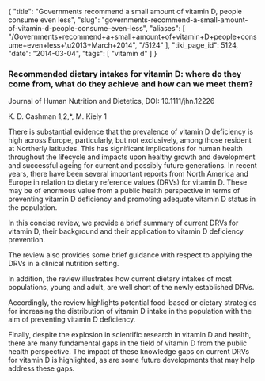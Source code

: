 {
    "title": "Governments recommend a small amount of vitamin D, people consume even less",
    "slug": "governments-recommend-a-small-amount-of-vitamin-d-people-consume-even-less",
    "aliases": [
        "/Governments+recommend+a+small+amount+of+vitamin+D+people+consume+even+less+\u2013+March+2014",
        "/5124"
    ],
    "tiki_page_id": 5124,
    "date": "2014-03-04",
    "tags": [
        "vitamin d"
    ]
}


### Recommended dietary intakes for vitamin D: where do they come from, what do they achieve and how can we meet them?

Journal of Human Nutrition and Dietetics, DOI: 10.1111/jhn.12226

K. D. Cashman 1,2,*, M. Kiely 1

There is substantial evidence that the prevalence of vitamin D deficiency is high across Europe, particularly, but not exclusively, among those resident at Northerly latitudes. This has significant implications for human health throughout the lifecycle and impacts upon healthy growth and development and successful ageing for current and possibly future generations. In recent years, there have been several important reports from North America and Europe in relation to dietary reference values (DRVs) for vitamin D. These may be of enormous value from a public health perspective in terms of preventing vitamin D deficiency and promoting adequate vitamin D status in the population. 

In this concise review, we provide a brief summary of current DRVs for vitamin D, their background and their application to vitamin D deficiency prevention. 

The review also provides some brief guidance with respect to applying the DRVs in a clinical nutrition setting. 

In addition, the review illustrates how current dietary intakes of most populations, young and adult, are well short of the newly established DRVs. 

Accordingly, the review highlights potential food-based or dietary strategies for increasing the distribution of vitamin D intake in the population with the aim of preventing vitamin D deficiency. 

Finally, despite the explosion in scientific research in vitamin D and health, there are many fundamental gaps in the field of vitamin D from the public health perspective. The impact of these knowledge gaps on current DRVs for vitamin D is highlighted, as are some future developments that may help address these gaps.